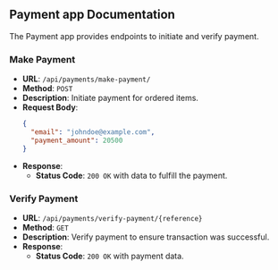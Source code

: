 ## Payment app Documentation
The Payment app provides endpoints to initiate and verify payment.


### Make Payment
- **URL**: `/api/payments/make-payment/`
- **Method**: `POST`
- **Description**: Initiate payment for ordered items.
- **Request Body**:
  ```json
  {
    "email": "johndoe@example.com",
    "payment_amount": 20500
  }
  ```
- **Response**:
  - **Status Code**: `200 OK` with data to fulfill the payment.


### Verify Payment
- **URL**: `/api/payments/verify-payment/{reference}`
- **Method**: `GET`
- **Description**: Verify payment to ensure transaction was successful.
- **Response**:
  - **Status Code**: `200 OK` with payment data.

